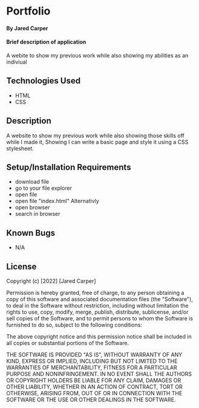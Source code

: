 # Portfolio

#### By Jared Carper

#### Brief description of application
A webite to show my previous work while also showing my abilities as an indiviual
## Technologies Used

* HTML
* CSS


## Description
A website to show my previous work while also showing those skills off while I made it, Showing I can write a basic page and style it using a CSS stylesheet. 
## Setup/Installation Requirements

* download file
* go to your file explorer
* open file
* open file "index.html"
Alternativly
* open browser
* search in browser

## Known Bugs

* N/A

## License
Copyright (c) [2022] [Jared Carper]

Permission is hereby granted, free of charge, to any person obtaining a copy of this software and associated documentation files (the "Software"), to deal in the Software without restriction, including without limitation the rights to use, copy, modify, merge, publish, distribute, sublicense, and/or sell copies of the Software, and to permit persons to whom the Software is furnished to do so, subject to the following conditions:

The above copyright notice and this permission notice shall be included in all copies or substantial portions of the Software.

THE SOFTWARE IS PROVIDED "AS IS", WITHOUT WARRANTY OF ANY KIND, EXPRESS OR IMPLIED, INCLUDING BUT NOT LIMITED TO THE WARRANTIES OF MERCHANTABILITY, FITNESS FOR A PARTICULAR PURPOSE AND NONINFRINGEMENT. IN NO EVENT SHALL THE AUTHORS OR COPYRIGHT HOLDERS BE LIABLE FOR ANY CLAIM, DAMAGES OR OTHER LIABILITY, WHETHER IN AN ACTION OF CONTRACT, TORT OR OTHERWISE, ARISING FROM, OUT OF OR IN CONNECTION WITH THE SOFTWARE OR THE USE OR OTHER DEALINGS IN THE SOFTWARE.